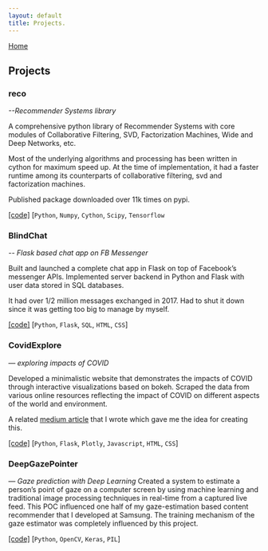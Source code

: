 ```yaml
---
layout: default
title: Projects.
---
```


[Home](/)

## Projects

### reco
*--Recommender Systems library*

A comprehensive python library of Recommender Systems with core modules of 
Collaborative Filtering, SVD, Factorization Machines, Wide and Deep
Networks, etc. 

Most of the underlying algorithms and processing has been written in cython for
maximum speed up. At the time of implementation, it had a faster runtime among its
counterparts of collaborative filtering, svd and factorization machines. 

Published package downloaded over 11k times on pypi.

[[code]](https://github.com/mayukh18/reco) [`Python`, `Numpy`, `Cython`, `Scipy`, `Tensorflow`


### BlindChat 
*-- Flask based chat app on FB Messenger*

Built and launched a complete chat app in Flask on top of Facebook’s messenger APIs. 
Implemented server backend in Python and Flask with user data stored in SQL databases.
 
 It had over 1/2 million messages exchanged in 2017. Had to shut it down since it was getting
 too big to manage by myself.
 
 [[code]](https://github.com/mayukh18/BlindChat) [`Python`, `Flask`, `SQL`, `HTML`, `CSS`]


### CovidExplore 
*— exploring impacts of COVID*

Developed a minimalistic website that demonstrates the impacts of COVID through interactive
 visualizations based on bokeh. Scraped the data from various online resources reflecting
  the impact of COVID on different aspects of the world and environment.
  
  A related [medium article](https://towardsdatascience.com/assessing-the-impact-of-the-coronavirus-lockdown-on-our-environment-through-data-2905535da51e)
   that I wrote which gave me the idea for creating this.
   
 [[code]](https://github.com/mayukh18/covidexplore) [`Python`, `Flask`, `Plotly`, `Javascript`, `HTML`, `CSS`] 

### DeepGazePointer
*— Gaze prediction with Deep Learning*
Created a system to estimate a person’s point of gaze on a computer screen by using machine learning and
 traditional image processing techniques in real-time from a captured live feed. This
 POC influenced one half of my gaze-estimation based content recommender that I developed
 at Samsung. The training mechanism of the gaze estimator was completely influenced by this
 project.
 
 [[code]](https://github.com/mayukh18/deepgazepointer) [`Python`, `OpenCV`, `Keras`, `PIL`] 

